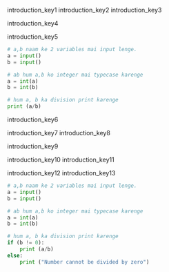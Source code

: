 introduction_key1
introduction_key2
introduction_key3


introduction_key4



introduction_key5
```python
# a,b naam ke 2 variables mai input lenge.
a = input()
b = input()

# ab hum a,b ko integer mai typecase karenge
a = int(a)
b = int(b)

# hum a, b ka division print karenge
print (a/b) 
```
introduction_key6


introduction_key7
introduction_key8


introduction_key9


introduction_key10
introduction_key11


introduction_key12
introduction_key13


```python
# a,b naam ke 2 variables mai input lenge.
a = input()
b = input()

# ab hum a,b ko integer mai typecase karenge
a = int(a)
b = int(b)

# hum a, b ka division print karenge
if (b != 0):
    print (a/b)
else:
    print ("Number cannot be divided by zero")
```
